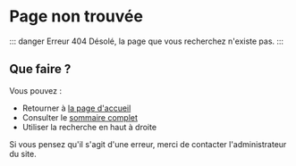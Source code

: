 # Page non trouvée

::: danger Erreur 404
Désolé, la page que vous recherchez n'existe pas.
:::

## Que faire ?

Vous pouvez :
- Retourner à [la page d'accueil](/)
- Consulter le [sommaire complet](/)
- Utiliser la recherche en haut à droite

Si vous pensez qu'il s'agit d'une erreur, merci de contacter l'administrateur du site.

